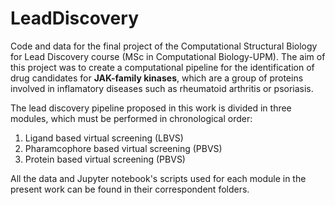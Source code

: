 # LeadDiscovery

Code and data for the final project of the Computational Structural Biology for Lead Discovery course (MSc in Computational Biology-UPM). The aim of this project was to create a computational pipeline for the identification of drug candidates for **JAK-family kinases**, which are a group of proteins involved in inflamatory diseases such as rheumatoid arthritis or psoriasis.   

The lead discovery pipeline proposed in this work is divided in three modules, which must be performed in chronological order: 

1. Ligand based virtual screening (LBVS)
2. Pharamcophore based virtual screening (PBVS)
3. Protein based virtual screening (PBVS)

All the data and Jupyter notebook's scripts used for each module in the present work can be found in their correspondent folders.
